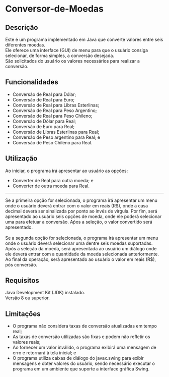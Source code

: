 # Conversor-de-Moedas

## Descrição
Este é um programa implementado em Java que converte valores entre seis diferentes moedas.
<br>
Ele oferece uma interface (GUI) de menu para que o usuário consiga selecionar, de forma simples, a conversão desejada.
<br>
São solicitados do usuário os valores necessários para realizar a conversão.

## Funcionalidades
- Conversão de Real para Dólar;
- Conversão de Real para Euro;
- Conversão de Real para Libras Esterlinas;
- Conversão de Real para Peso Argentino;
- Conversão de Real para Peso Chileno;
- Conversão de Dólar para Real;
- Conversão de Euro para Real;
- Conversão de Libras Esterlinas para Real;
- Conversão de Peso argentino para Real; e
- Conversão de Peso Chileno para Real.

## Utilização
Ao iniciar, o programa irá apresentar ao usuário as opções:
- Converter de Real para outra moeda; e
- Converter de outra moeda para Real.
<hr>
Se a primeira opção for selecionada, o programa irá apresentar um menu onde o usuário deverá entrar com o valor em reais (R$), onde a casa decimal deverá ser sinalizada por ponto ao invés de virgula. Por fim, será apresentado ao usuário seis opções de moeda, onde ele poderá selecionar uma para efetuar a conversão. Aṕos a seleção, o valor convertido será apresentado.
<br>
<br>
Se a segunda opção for selecionada, o programa irá apresentar um menu onde o usuário deverá selecionar uma dentre seis moedas suportadas. Após a seleção da moeda, será apresentada ao usuário um diálogo onde ele deverá entrar com a quantidade da moeda selecionada anteriormente. Ao final da operação, será apresentado ao usuário o valor em reais (R$), pós conversão.

## Requisitos
Java Development Kit (JDK) instalado.
<br>
Versão 8 ou superior.

## Limitações
- O programa não considera taxas de conversão atualizadas em tempo real;
- As taxas de conversão utilizadas são fixas e podem não refletir os valores reais;
- Ao fornecer um valor inválido, o programa exibirá uma mensagem de erro e retornará à tela inicial; e
- O programa utiliza caixas de diálogo do javax.swing para exibir mensagens e obter valores do usuário, sendo necessário executar o programa em um ambiente que suporte a interface gráfica Swing.
